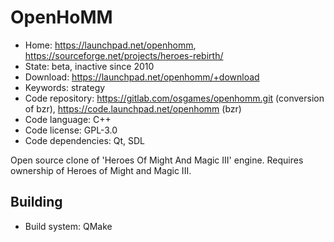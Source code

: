 # OpenHoMM

- Home: https://launchpad.net/openhomm, https://sourceforge.net/projects/heroes-rebirth/
- State: beta, inactive since 2010
- Download: https://launchpad.net/openhomm/+download
- Keywords: strategy
- Code repository: https://gitlab.com/osgames/openhomm.git (conversion of bzr), https://code.launchpad.net/openhomm (bzr)
- Code language: C++
- Code license: GPL-3.0
- Code dependencies: Qt, SDL

Open source clone of 'Heroes Of Might And Magic III' engine.
Requires ownership of Heroes of Might and Magic III.

## Building

- Build system: QMake
